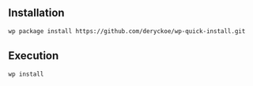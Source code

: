 ## Installation

```bash
wp package install https://github.com/deryckoe/wp-quick-install.git
```

## Execution

```bash
wp install
```
